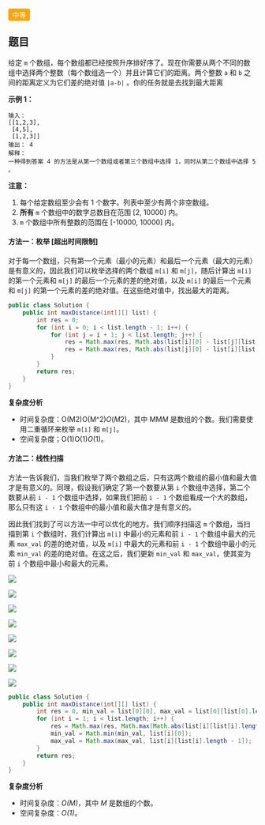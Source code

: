 <span style="background-color: #ffa500; color: #fff; padding: 4px 8px; border-radius: 4px;">中等</span>

## 题目

给定 `m` 个数组，每个数组都已经按照升序排好序了。现在你需要从两个不同的数组中选择两个整数（每个数组选一个）并且计算它们的距离。两个整数 `a` 和 `b` 之间的距离定义为它们差的绝对值 `|a-b|` 。你的任务就是去找到最大距离

**示例 1：**

```
输入： 
[[1,2,3],
 [4,5],
 [1,2,3]]
输出： 4
解释：
一种得到答案 4 的方法是从第一个数组或者第三个数组中选择 1，同时从第二个数组中选择 5 。
```

**注意：**

1. 每个给定数组至少会有 1 个数字。列表中至少有两个非空数组。
2. **所有** `m` 个数组中的数字总数目在范围 [2, 10000] 内。
3. `m` 个数组中所有整数的范围在 [-10000, 10000] 内。

 

#### 方法一：枚举 [超出时间限制]

对于每一个数组，只有第一个元素（最小的元素）和最后一个元素（最大的元素）是有意义的，因此我们可以枚举选择的两个数组 `m[i]` 和 `m[j]`，随后计算出 `m[i]` 的第一个元素和 `m[j]` 的最后一个元素的差的绝对值，以及 `m[i]` 的最后一个元素和 `m[j]` 的第一个元素的差的绝对值。在这些绝对值中，找出最大的距离。

```java
public class Solution {
    public int maxDistance(int[][] list) {
        int res = 0;
        for (int i = 0; i < list.length - 1; i++) {
            for (int j = i + 1; j < list.length; j++) {
                res = Math.max(res, Math.abs(list[i][0] - list[j][list[j].length - 1]));
                res = Math.max(res, Math.abs(list[j][0] - list[i][list[i].length - 1]));
            }
        }
        return res;
    }
}
```

**复杂度分析**

- 时间复杂度：O(M2)O(M^2)*O*(*M*2)，其中 MM*M* 是数组的个数。我们需要使用二重循环来枚举 `m[i]` 和 `m[j]`。
- 空间复杂度；O(1)O(1)*O*(1)。

#### 方法二：线性扫描

方法一告诉我们，当我们枚举了两个数组之后，只有这两个数组的最小值和最大值才是有意义的。同理，假设我们确定了第一个数要从第 `i` 个数组中选择，第二个数要从前 `i - 1` 个数组中选择，如果我们把前 `i - 1` 个数组看成一个大的数组，那么只有这 `i - 1` 个数组中的最小值和最大值才是有意义的。

因此我们找到了可以方法一中可以优化的地方。我们顺序扫描这 `m` 个数组，当扫描到第 `i` 个数组时，我们计算出 `m[i]` 中最小的元素和前 `i - 1` 个数组中最大的元素 `max_val` 的差的绝对值，以及 `m[i]` 中最大的元素和前 `i - 1` 个数组中最小的元素 `min_val` 的差的绝对值。在这之后，我们更新 `min_val` 和 `max_val`，使其变为前 `i` 个数组中最小和最大的元素。

![](D:\picture\markdown\MaximumDistanceInArrays624\202305262250237.png)

![](D:\picture\markdown\MaximumDistanceInArrays624\202305262250098-168511262378221.png)



![](D:\picture\markdown\MaximumDistanceInArrays624\202305262250131.png)

![](D:\picture\markdown\MaximumDistanceInArrays624\202305262250160.png)

![](D:\picture\markdown\MaximumDistanceInArrays624\202305262250953.png)

![](D:\picture\markdown\MaximumDistanceInArrays624\202305262251187.png)

![](D:\picture\markdown\MaximumDistanceInArrays624\202305262251866.png)

![](D:\picture\markdown\MaximumDistanceInArrays624\202305262251812.png)



```java
public class Solution {
    public int maxDistance(int[][] list) {
        int res = 0, min_val = list[0][0], max_val = list[0][list[0].length - 1];
        for (int i = 1; i < list.length; i++) {
            res = Math.max(res, Math.max(Math.abs(list[i][list[i].length - 1] - min_val), Math.abs(max_val - list[i][0])));
            min_val = Math.min(min_val, list[i][0]);
            max_val = Math.max(max_val, list[i][list[i].length - 1]);
        }
        return res;
    }
}
```

**复杂度分析**

- 时间复杂度：*O(M)*，其中 *M* 是数组的个数。
- 空间复杂度：*O(1)*。